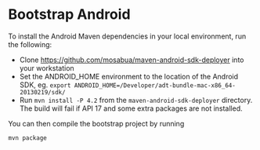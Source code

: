 Bootstrap Android
===

To install the Android Maven dependencies in your local environment, run the following:

* Clone https://github.com/mosabua/maven-android-sdk-deployer into your workstation
* Set the ANDROID_HOME environment to the location of the Android SDK, eg. `export ANDROID_HOME=/Developer/adt-bundle-mac-x86_64-20130219/sdk/`
* Run `mvn install -P 4.2` from the `maven-android-sdk-deployer` directory. The build will fail if API 17 and some extra packages are not installed.

You can then compile the bootstrap project by running

    mvn package
